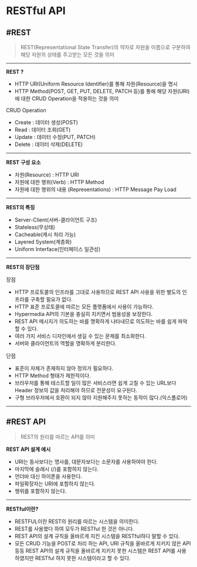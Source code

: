 # RESTful API

## #REST

> REST(Representational State Transfer)의 약자로 자원을 이름으로 구분하여 해당 자원의 상태를 주고받는 모든 것을 의미

<hr>

**REST ?**

- HTTP URI(Uniform Resource Identifier)를 통해 자원(Resource)을 명시
- HTTP Method(POST, GET, PUT, DELETE, PATCH 등)를 통해 해당 자원(URI)에 대한 CRUD Operation을 적용하는 것을 의미

CRUD Operation

- Create : 데이터 생성(POST)
- Read : 데이터 조회(GET)
- Update : 데이터 수정(PUT, PATCH)
- Delete : 데이터 삭제(DELETE)

<hr>

**REST 구성 요소**

- 자원(Resource) : HTTP URI
- 자원에 대한 행위(Verb) : HTTP Method
- 자원에 대한 행위의 내용 (Representations) : HTTP Message Pay Load

<hr>

**REST의 특징**

- Server-Client(서버-클라이언트 구조)
- Stateless(무상태)
- Cacheable(캐시 처리 가능)
- Layered System(계층화)
- Uniform Interface(인터페이스 일관성)

<hr>

**REST의 장단점**

장점

- HTTP 프로토콜의 인프라를 그대로 사용하므로 REST API 사용을 위한 별도의 인프라를 구축할 필요가 없다.
- HTTP 표준 프로토콜에 따르는 모든 플랫폼에서 사용이 가능하다.
- Hypermedia API의 기본을 충실히 지키면서 범용성을 보장한다.
- REST API 메시지가 의도하는 바를 명확하게 나타내므로 의도하는 바를 쉽게 파악할 수 있다.
- 여러 가지 서비스 디자인에서 생길 수 있는 문제를 최소화한다.
- 서버와 클라이언트의 역할을 명확하게 분리한다.

단점

- 표준이 자체가 존재하지 않아 정의가 필요하다.
- HTTP Method 형태가 제한적이다.
- 브라우저를 통해 테스트할 일이 많은 서비스라면 쉽게 고칠 수 있는 URL보다 Header 정보의 값을 처리해야 하므로 전문성이 요구된다.
- 구형 브라우저에서 호환이 되지 않아 지원해주지 못하는 동작이 많다.(익스폴로어)

<hr>

## #REST API

> REST의 원리를 따르는 API를 의미

**REST API 설계 예시**

- URI는 동사보다는 명사를, 대문자보다는 소문자를 사용하여야 한다.
- 마지막에 슬래시 (/)를 포함하지 않는다.
- 언더바 대신 하이폰을 사용한다.
- 파일확장자는 URI에 포함하지 않는다.
- 행위를 포함하지 않는다.

<hr>

**RESTful이란?**

- RESTFUL이란 REST의 원리를 따르는 시스템을 의미한다.
- REST를 사용했다 하여 모두가 RESTful 한 것은 아니다.
- REST API의 설계 규칙을 올바르게 지킨 시스템을 RESTful하다 말할 수 있다.
- 모든 CRUD 기능을 POST로 처리 하는 API, URI 규칙을 올바르게 지키지 않은 API 등등 REST API의 설계 규칙을 올바르게 지키지 못한 시스템은 REST API를 사용하였지만 RESTful 하지 못한 시스템이라고 할 수 있다.
